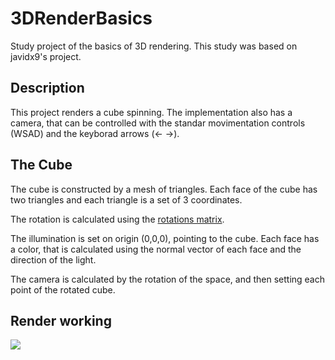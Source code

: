 # 3DRenderBasics
Study project of the basics of 3D rendering. This study was based on javidx9's project.

## Description

This project renders a cube spinning. The implementation also has a camera, that can be controlled with the standar movimentation controls (WSAD) and the keyborad arrows (&larr; &rarr;).

## The Cube

The cube is constructed by a mesh of triangles. Each face of the cube has two triangles and each triangle is a set of 3 coordinates.

The rotation is calculated using the [rotations matrix](https://en.wikipedia.org/wiki/Rotation_matrix#:~:text=in%20its%20center.-,Basic%20rotations,-%5Bedit%5D).

The illumination is set on origin (0,0,0), pointing to the cube. Each face has a color, that is calculated using the normal vector of each face and the direction of the light.

The camera is calculated by the rotation of the space, and then setting each point of the rotated cube.

## Render working

<img src='doc/cube.gif'>

